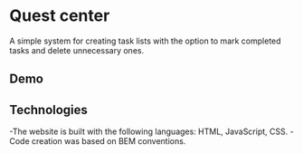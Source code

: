 # Quest center
A simple system for creating task lists with the option to mark completed tasks and delete unnecessary ones.

## Demo


## Technologies
-The website is built with the following languages: HTML, JavaScript, CSS.
-Code creation was based on BEM conventions.
